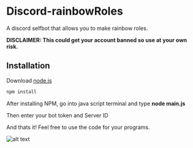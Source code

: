 # Discord-rainbowRoles
A discord selfbot that allows you to make rainbow roles.
 
**DISCLAIMER: This could get your account banned so use at your own risk.**

## Installation

Download [node.js](https://nodejs.org/en/download/)

```js
npm install
```

After installing NPM, go into java script terminal and type **node main.js**

Then enter your bot token and Server ID

And thats it! Feel free to use the code for your programs.

![alt text](https://media.discordapp.net/attachments/747516818092195872/747524633938493440/unknown.png?width=471&height=631)
